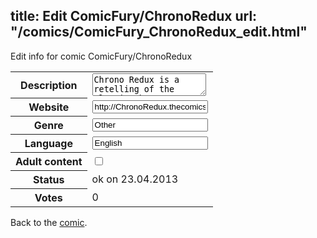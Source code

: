 title: Edit ComicFury/ChronoRedux
url: "/comics/ComicFury_ChronoRedux_edit.html"
---
Edit info for comic ComicFury/ChronoRedux

<form name="comic" action="http://gaepostmail.appengine.com/comic" name="post">
<table class="comicinfo">
<tr>
<th>Description</th><td><textarea name="description">Chrono Redux is a retelling of the classic Chrono Trigger game, except that it makes fun of it. Truthfully, I mock it because I love it.</textarea></td>
</tr>
<tr>
<th>Website</th><td><input type="text" name="url" value="http://ChronoRedux.thecomicseries.com/"/></td>
</tr>
<tr>
<th>Genre</th><td><input type="text" name="genre" value="Other"/></td>
</tr>
<tr>
<th>Language</th><td><input type="text" name="language" value="English"/></td>
</tr>
<tr>
<th>Adult content</th><td><input type="checkbox" name="adult" value="adult" /></td>
</tr>
<tr>
<th>Status</th><td>ok on 23.04.2013</td>
</tr>
<tr>
<th>Votes</th><td>0</div></td>
</tr>
</table>
</form>

Back to the [comic](/comics/ComicFury_ChronoRedux.html).
